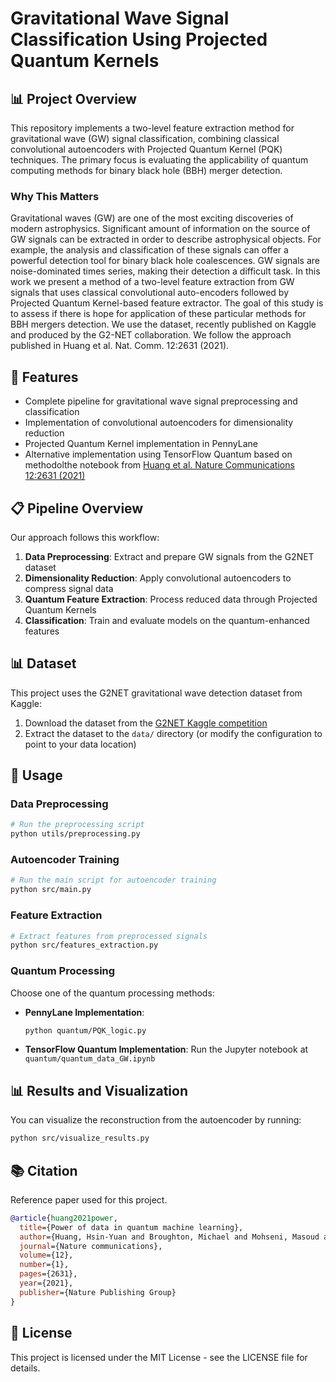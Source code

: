 # Gravitational Wave Signal Classification Using Projected Quantum Kernels

## 📊 Project Overview

This repository implements a two-level feature extraction method for gravitational wave (GW) signal classification, combining classical convolutional autoencoders with Projected Quantum Kernel (PQK) techniques. The primary focus is evaluating the applicability of quantum computing methods for binary black hole (BBH) merger detection.

### Why This Matters

Gravitational waves (GW) are one of the most exciting discoveries of
modern astrophysics. Significant amount of information on the source of
GW signals can be extracted in order to describe astrophysical objects.
For example, the analysis and classification of these signals can offer
a powerful detection tool for binary black hole coalescences. GW signals
are noise-dominated times series, making their detection a difficult
task. In this work we present a method of a two-level feature extraction
from GW signals that uses classical convolutional auto-encoders followed
by Projected Quantum Kernel-based feature extractor. The goal of this
study is to assess if there is hope for application of these particular
methods for BBH mergers detection. We use the dataset, recently
published on Kaggle and produced by the G2-NET collaboration.
We follow the approach published in Huang et al. Nat. Comm. 12:2631 (2021).

## 🚀 Features

- Complete pipeline for gravitational wave signal preprocessing and classification
- Implementation of convolutional autoencoders for dimensionality reduction
- Projected Quantum Kernel implementation in PennyLane
- Alternative implementation using TensorFlow Quantum based on methodolthe notebook from [Huang et al. Nature Communications 12:2631 (2021)](https://www.nature.com/articles/s41467-021-22847-0)

## 📋 Pipeline Overview

Our approach follows this workflow:

1. **Data Preprocessing**: Extract and prepare GW signals from the G2NET dataset
2. **Dimensionality Reduction**: Apply convolutional autoencoders to compress signal data
3. **Quantum Feature Extraction**: Process reduced data through Projected Quantum Kernels
4. **Classification**: Train and evaluate models on the quantum-enhanced features

## 📊 Dataset

This project uses the G2NET gravitational wave detection dataset from Kaggle:

1. Download the dataset from the [G2NET Kaggle competition](https://www.kaggle.com/competitions/g2net-gravitational-wave-detection/overview)
2. Extract the dataset to the `data/` directory (or modify the configuration to point to your data location)

## 🔬 Usage

### Data Preprocessing

```bash
# Run the preprocessing script
python utils/preprocessing.py
```

### Autoencoder Training

```bash
# Run the main script for autoencoder training
python src/main.py
```

### Feature Extraction

```bash
# Extract features from preprocessed signals
python src/features_extraction.py
```

### Quantum Processing

Choose one of the quantum processing methods:

- **PennyLane Implementation**:
  ```bash
  python quantum/PQK_logic.py
  ```

- **TensorFlow Quantum Implementation**:
  Run the Jupyter notebook at `quantum/quantum_data_GW.ipynb`


## 📊 Results and Visualization

You can visualize the reconstruction from the autoencoder by running:

```bash
python src/visualize_results.py
```

## 📚 Citation

Reference paper used for this project.

```bibtex
@article{huang2021power,
  title={Power of data in quantum machine learning},
  author={Huang, Hsin-Yuan and Broughton, Michael and Mohseni, Masoud and Babbush, Ryan and Boixo, Sergio and Neven, Hartmut and McClean, Jarrod R},
  journal={Nature communications},
  volume={12},
  number={1},
  pages={2631},
  year={2021},
  publisher={Nature Publishing Group}
}
```

## 📄 License

This project is licensed under the MIT License - see the LICENSE file for details.

